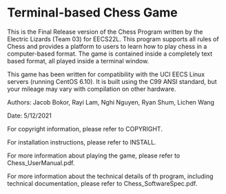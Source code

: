 # Terminal-based Chess Game
This is the Final Release version of the Chess Program written by the Electric Lizards (Team 03) for EECS22L. This program supports all rules of Chess and provides a platform to users to learn how to play chess in a computer-based format. The game is contained inside a completely text based format, all played inside a terminal window. 

This game has been written for compatibility with the UCI EECS Linux servers (running CentOS 6.10). It is built using the C99 ANSI standard, but your mileage may vary with compilation on other hardware. 

Authors: Jacob Bokor, Rayi Lam, Nghi Nguyen, Ryan Shum, Lichen Wang

Date: 5/12/2021

For copyright information, please refer to COPYRIGHT.

For installation instructions, please refer to INSTALL.

For more information about playing the game, please refer to Chess_UserManual.pdf.
	 
For more information about the technical details of th program, including technical documentation, please refer to Chess_SoftwareSpec.pdf. 
